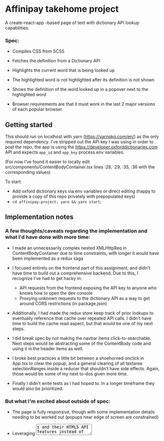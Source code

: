 # Affinipay takehome project

A create-react-app -based page of text with dictionary API lookup capabilities.

### Spec:

- Compiles CSS from SCSS

- Fetches the definition from a Dictionary API

- Highlights the current word that is being looked up

- The highlighted word is not highlighted after its definition is not shown

- Shows the definition of the word looked up in a popover next to the highlighted word

- Browser requirements are that it must work in the last 2 major versions of each popular browser.

## Getting started

This should run on localhost with yarn (https://yarnpkg.com/en/) as the only required dependency. I've stripped out the API key I was using in order to post the repo, the app is using the https://developer.oxforddictionaries.com API and expects `app_id` and `app_key` process.env variables.

(For now I've found it easier to locally edit src/components/ContentBodyContainer.tsx lines :28, :29, :35, :36 with the corresponding values)

To start: 
- Add oxford dictionary keys via env variables or direct editing (happy to provide a copy of this repo privately with prepopulated keys)
- `cd affinipay-project; yarn && yarn start`;

## Implementation notes

### A few thoughts/caveats regarding the implementation and what I'd have done with more time:

- I made an unnecessarily complex nested XMLHttpReq in ContentBodyContainer due to time constraints, with longer it would have been implemented as a redux saga

- I focused entirely on the frontend part of this assignment, and didn't have time to build out a comprehensive backend. Due to this, I recognize I've had to get hacky in:
  - API requests from the frontend exposing the API key to anyone who knows how to open the dev console
  - Proxying unknown requests to the dictionary API as a way to get around CORS restrictions (in package.json)

- Additionally, I had made the redux store keep track of prior lookups to eventually reference that cache over repeated API calls. I didn't have time to build the cache read aspect, but that would be one of my next steps.

- I did break spec by not making the navbar items click-to-searchable. Next steps would be abstracting some of the ContentBody code and using it in the header items as well.

- I broke best practices a little bit between a shoehorned onclick in App.tsx to clear the popup, and a general clearing of all textarea selectionRanges inside a reducer that shouldn't have side effects. Again, those would be some of my next to-dos given more time.

- Finally I didn't write tests as I had hoped to. In a longer timeframe they would also be prioritized.

### But what I'm excited about outside of spec:

- The page is fully responsive, though with some implementation details needing to be worked out (popups near edge of screen are constrained)

- Leveraging <textarea>s and their HTML5 API features instead of individual word components to avoid generating hundreds of components per paragraph

- Does the page look familiar? Not exactly pixel-perfect or using the custom font, but your news section was great inspiration!
